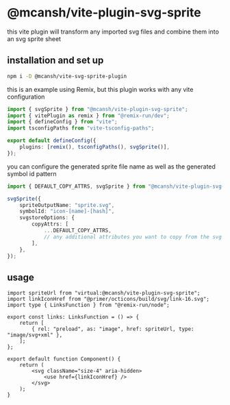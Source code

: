 # @mcansh/vite-plugin-svg-sprite

this vite plugin will transform any imported svg files and combine them into an svg sprite sheet

## installation and set up

```sh
npm i -D @mcansh/vite-svg-sprite-plugin
```

this is an example using Remix, but this plugin works with any vite configuration

```ts
import { svgSprite } from "@mcansh/vite-plugin-svg-sprite";
import { vitePlugin as remix } from "@remix-run/dev";
import { defineConfig } from "vite";
import tsconfigPaths from "vite-tsconfig-paths";

export default defineConfig({
	plugins: [remix(), tsconfigPaths(), svgSprite()],
});
```

you can configure the generated sprite file name as well as the generated symbol id pattern

```ts
import { DEFAULT_COPY_ATTRS, svgSprite } from "@mcansh/vite-plugin-svg-sprite";

svgSprite({
	spriteOutputName: "sprite.svg",
	symbolId: "icon-[name]-[hash]",
	svgstoreOptions: {
		copyAttrs: [
			...DEFAULT_COPY_ATTRS,
			// any additional attributes you want to copy from the svg to the symbol
		],
	},
});
```

## usage

```tsx
import spriteUrl from "virtual:@mcansh/vite-plugin-svg-sprite";
import linkIconHref from "@primer/octicons/build/svg/link-16.svg";
import type { LinksFunction } from "@remix-run/node";

export const links: LinksFunction = () => {
	return [
		{ rel: "preload", as: "image", href: spriteUrl, type: "image/svg+xml" },
	];
};

export default function Component() {
	return (
		<svg className="size-4" aria-hidden>
			<use href={linkIconHref} />
		</svg>
	);
}
```
